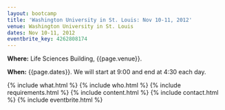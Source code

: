```yaml
---
layout: bootcamp
title: 'Washington University in St. Louis: Nov 10-11, 2012'
venue: Washington University in St. Louis
dates: Nov 10-11, 2012
eventbrite_key: 4262808174
---
```

**Where:** Life Sciences Building, {{page.venue}}.

**When:** {{page.dates}}. We will start at 9:00 and end at 4:30 each day.

{% include what.html %}
{% include who.html %}
{% include requirements.html %}
{% include content.html %}
{% include contact.html %}
{% include eventbrite.html %}
